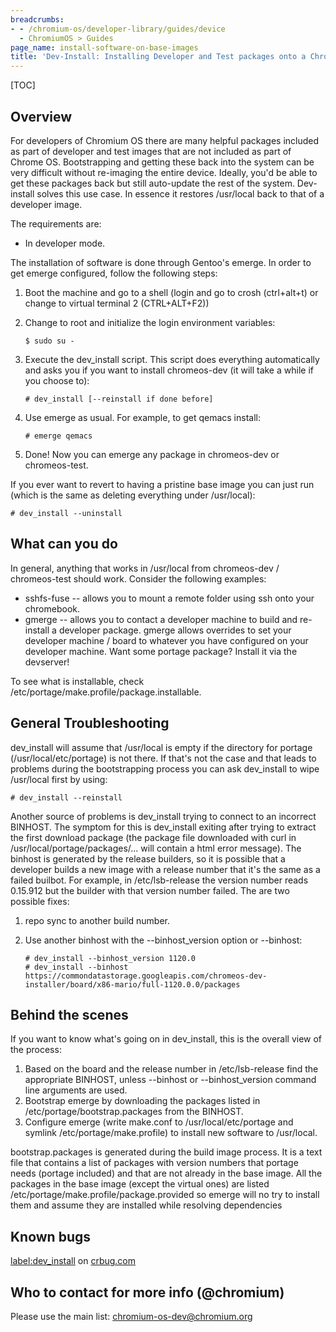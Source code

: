 ```yaml
---
breadcrumbs:
- - /chromium-os/developer-library/guides/device
  - ChromiumOS > Guides
page_name: install-software-on-base-images
title: 'Dev-Install: Installing Developer and Test packages onto a Chrome OS device'
---
```


[TOC]

## Overview

For developers of Chromium OS there are many helpful packages included as part
of developer and test images that are not included as part of Chrome OS.
Bootstrapping and getting these back into the system can be very difficult
without re-imaging the entire device. Ideally, you'd be able to get these
packages back but still auto-update the rest of the system. Dev-install solves
this use case. In essence it restores /usr/local back to that of a developer
image.

The requirements are:

*   In developer mode.

The installation of software is done through Gentoo's emerge. In order to get
emerge configured, follow the following steps:

1.  Boot the machine and go to a shell (login and go to crosh
            (ctrl+alt+t) or change to virtual terminal 2 (CTRL+ALT+F2))
2.  Change to root and initialize the login environment variables:

    ```none
    $ sudo su -
    ```

3.  Execute the dev_install script. This script does everything
            automatically and asks you if you want to install chromeos-dev (it
            will take a while if you choose to):

    ```none
    # dev_install [--reinstall if done before]
    ```

4.  Use emerge as usual. For example, to get qemacs install:

    ```none
    # emerge qemacs
    ```

5.  Done! Now you can emerge any package in chromeos-dev or
            chromeos-test.

If you ever want to revert to having a pristine base image you can just run
(which is the same as deleting everything under /usr/local):

```none
# dev_install --uninstall
```

## What can you do

In general, anything that works in /usr/local from chromeos-dev / chromeos-test
should work. Consider the following examples:

*   sshfs-fuse -- allows you to mount a remote folder using ssh onto
            your chromebook.
*   gmerge -- allows you to contact a developer machine to build and
            re-install a developer package. gmerge allows overrides to set your
            developer machine / board to whatever you have configured on your
            developer machine. Want some portage package? Install it via the
            devserver!

To see what is installable, check /etc/portage/make.profile/package.installable.

## General Troubleshooting

dev_install will assume that /usr/local is empty if the directory for portage
(/usr/local/etc/portage) is not there. If that's not the case and that leads to
problems during the bootstrapping process you can ask dev_install to wipe
/usr/local first by using:

```none
# dev_install --reinstall
```

Another source of problems is dev_install trying to connect to an incorrect
BINHOST. The symptom for this is dev_install exiting after trying to extract the
first download package (the package file downloaded with curl in
/usr/local/portage/packages/... will contain a html error message). The binhost
is generated by the release builders, so it is possible that a developer builds
a new image with a release number that it's the same as a failed builbot. For
example, in /etc/lsb-release the version number reads 0.15.912 but the builder
with that version number failed. The are two possible fixes:

1.  repo sync to another build number.
2.  Use another binhost with the --binhost_version option or --binhost:

    ```none
    # dev_install --binhost_version 1120.0
    # dev_install --binhost https://commondatastorage.googleapis.com/chromeos-dev-installer/board/x86-mario/full-1120.0.0/packages
    ```

## Behind the scenes

If you want to know what's going on in dev_install, this is the overall view of
the process:

1.  Based on the board and the release number in /etc/lsb-release find
            the appropriate BINHOST, unless --binhost or --binhost_version
            command line arguments are used.
2.  Bootstrap emerge by downloading the packages listed in
            /etc/portage/bootstrap.packages from the BINHOST.
3.  Configure emerge (write make.conf to /usr/local/etc/portage and
            symlink /etc/portage/make.profile) to install new software to
            /usr/local.

bootstrap.packages is generated during the build image process. It is a text
file that contains a list of packages with version numbers that portage needs
(portage included) and that are not already in the base image. All the packages
in the base image (except the virtual ones) are listed
/etc/portage/make.profile/package.provided so emerge will no try to install them
and assume they are installed while resolving dependencies

## Known bugs

[label:dev_install](http://code.google.com/p/chromium/issues/list?q=label%3Adev_install)
on [crbug.com](https://crbug.com/)

## Who to contact for more info (@chromium)

Please use the main list:
[chromium-os-dev@chromium.org](mailto:chromium-os-dev@chromium.org)

